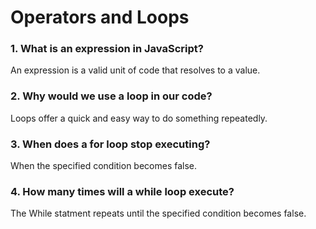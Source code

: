 # Operators and Loops

### 1. What is an expression in JavaScript?
An expression is a valid unit of code that resolves to a value. 

### 2. Why would we use a loop in our code?
Loops offer a quick and easy way to do something repeatedly.

### 3. When does a for loop stop executing?
When the specified condition becomes false.

### 4. How many times will a while loop execute?
The While statment repeats until the specified condition becomes false.